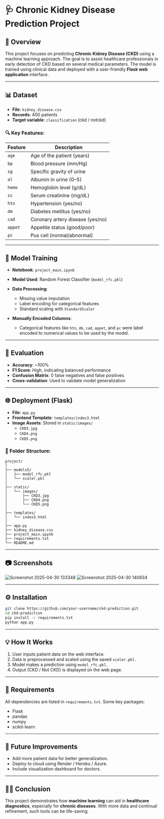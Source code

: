 
# 🩺 Chronic Kidney Disease Prediction Project

## 📌 Overview
This project focuses on predicting **Chronic Kidney Disease (CKD)** using a machine learning approach. The goal is to assist healthcare professionals in early detection of CKD based on several medical parameters. The model is trained using clinical data and deployed with a user-friendly **Flask web application** interface.

---

## 📊 Dataset

- **File**: `kidney_disease.csv`
- **Records**: 400 patients
- **Target variable**: `classification` (ckd / notckd)

### 🔍 Key Features:
| Feature | Description |
|---------|-------------|
| `age` | Age of the patient (years) |
| `bp` | Blood pressure (mm/Hg) |
| `sg` | Specific gravity of urine |
| `al` | Albumin in urine (0–5) |
| `hemo` | Hemoglobin level (g/dL) |
| `sc` | Serum creatinine (mg/dL) |
| `htn` | Hypertension (yes/no) |
| `dm` | Diabetes mellitus (yes/no) |
| `cad` | Coronary artery disease (yes/no) |
| `appet` | Appetite status (good/poor) |
| `pc` | Pus cell (normal/abnormal) |

---

## 🧠 Model Training

- **Notebook**: `project_main.ipynb`
- **Model Used**: Random Forest Classifier (`model_rfc.pkl`)
- **Data Processing**:
  - Missing value imputation
  - Label encoding for categorical features
  - Standard scaling with `StandardScaler`

- **Manually Encoded Columns**:
  - Categorical features like `htn`, `dm`, `cad`, `appet`, and `pc` were label encoded to numerical values to be used by the model.

---

## 🧪 Evaluation

- **Accuracy**: ~100%
- **F1 Score**: High, indicating balanced performance
- **Confusion Matrix**: 0 false negatives and false positives
- **Cross-validation**: Used to validate model generalization

---

## 🌐 Deployment (Flask)

- **File**: `app.py`
- **Frontend Template**: `templates/index3.html`
- **Image Assets**: Stored in `static/images/`
  - `CKD3.jpg`
  - `CKD4.png`
  - `CKD5.png`

### 🔧 Folder Structure:
```
project/
│
├── models5/
│   ├── model_rfc.pkl
│   └── scaler.pkl
│
├── static/
│   └── images/
│       ├── CKD3.jpg
│       ├── CKD4.png
│       └── CKD5.png
│
├── templates/
│   └── index3.html
│
├── app.py
├── kidney_disease.csv
├── project_main.ipynb
├── requirements.txt
└── README.md
```

---

## 📷 Screenshots

![Screenshot 2025-04-30 133348](https://github.com/user-attachments/assets/cb5e82bc-6e82-4a66-8fc3-1b1dce90054c)
![Screenshot 2025-04-30 140834](https://github.com/user-attachments/assets/c1be3fd5-5d13-4113-9bff-5f5c453f5dd0)

---

## ⚙️ Installation

```bash
git clone https://github.com/your-username/ckd-prediction.git
cd ckd-prediction
pip install -r requirements.txt
python app.py
```

---

## 💡 How It Works

1. User inputs patient data on the web interface.
2. Data is preprocessed and scaled using the saved `scaler.pkl`.
3. Model makes a prediction using `model_rfc.pkl`.
4. Output (CKD / Not CKD) is displayed on the web page.

---

## 📁 Requirements

All dependencies are listed in `requirements.txt`. Some key packages:
- Flask
- pandas
- numpy
- scikit-learn
---

## 📣 Future Improvements

- Add more patient data for better generalization.
- Deploy to cloud using Render / Heroku / Azure.
- Include visualization dashboard for doctors.

---

## 👨‍⚕️ Conclusion

This project demonstrates how **machine learning** can aid in **healthcare diagnostics**, especially for **chronic diseases**. With more data and continual refinement, such tools can be life-saving.
